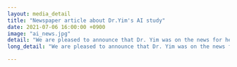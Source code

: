 ```yaml
---
layout: media_detail
title: "Newspaper article about Dr.Yim's AI study"
date: 2021-07-06 16:00:00 +0900
image: "ai_news.jpg"
detail: "We are pleased to announce that Dr. Yim was on the news for her AI research."
long_detail: "We are pleased to announce that Dr. Yim was on the news for her AI research. 이지원, '이화여대 임동선 교수 연구팀, AI 스피커, 아동 언어발달 보조수단으로 가능성 주목해야' 교수신문, 06-July-2021. [online]Available: http://www.kyosu.net/news/articleView.html?idxno=71528" 복현명, '임동선 이화여대 언어병리학과 교수, AI 스피커, 아동 언어발달 보조수단으로 가능성 주목해야, 스마트경제, [online]. Available http://www.dailysmart.co.kr/news/articleView.html?idxno=47053. 유재명, '이화여대 임동선 교수 연구팀 AI 스피커, 아동언어발달 보조수단으로 가능성 주목해야' 베리타스 알파, [online] Available http://www.veritas-a.com/news/articleView.html?idxno=375667

---
```


